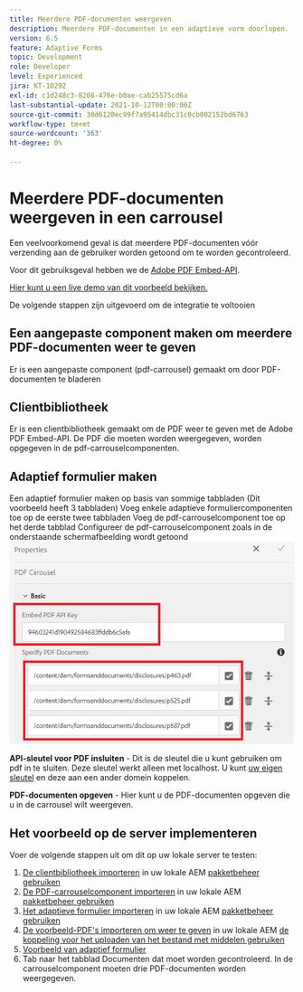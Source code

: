 ```yaml
---
title: Meerdere PDF-documenten weergeven
description: Meerdere PDF-documenten in een adaptieve vorm doorlopen.
version: 6.5
feature: Adaptive Forms
topic: Development
role: Developer
level: Experienced
jira: KT-10292
exl-id: c1d248c3-8208-476e-b0ae-cab25575cd6a
last-substantial-update: 2021-10-12T00:00:00Z
source-git-commit: 30d6120ec99f7a95414dbc31c0cb002152bd6763
workflow-type: tm+mt
source-wordcount: '363'
ht-degree: 0%

---
```


# Meerdere PDF-documenten weergeven in een carrousel

Een veelvoorkomend geval is dat meerdere PDF-documenten vóór verzending aan de gebruiker worden getoond om te worden gecontroleerd.

Voor dit gebruiksgeval hebben we de [Adobe PDF Embed-API](https://www.adobe.io/apis/documentcloud/dcsdk/pdf-embed.html).

[Hier kunt u een live demo van dit voorbeeld bekijken.](https://forms.enablementadobe.com/content/dam/formsanddocuments/wefinancecreditcard/jcr:content?wcmmode=disabled)

De volgende stappen zijn uitgevoerd om de integratie te voltooien

## Een aangepaste component maken om meerdere PDF-documenten weer te geven

Er is een aangepaste component (pdf-carrousel) gemaakt om door PDF-documenten te bladeren

## Clientbibliotheek

Er is een clientbibliotheek gemaakt om de PDF weer te geven met de Adobe PDF Embed-API. De PDF die moeten worden weergegeven, worden opgegeven in de pdf-carrouselcomponenten.

## Adaptief formulier maken

Een adaptief formulier maken op basis van sommige tabbladen (Dit voorbeeld heeft 3 tabbladen) Voeg enkele adaptieve formuliercomponenten toe op de eerste twee tabbladen Voeg de pdf-carrouselcomponent toe op het derde tabblad Configureer de pdf-carrouselcomponent zoals in de onderstaande schermafbeelding wordt getoond
![pdf-carousel](assets/pdf-carousel-af-component.png)

**API-sleutel voor PDF insluiten** - Dit is de sleutel die u kunt gebruiken om pdf in te sluiten. Deze sleutel werkt alleen met localhost. U kunt [uw eigen sleutel](https://www.adobe.io/apis/documentcloud/dcsdk/pdf-embed.html) en deze aan een ander domein koppelen.

**PDF-documenten opgeven** - Hier kunt u de PDF-documenten opgeven die u in de carrousel wilt weergeven.


## Het voorbeeld op de server implementeren

Voer de volgende stappen uit om dit op uw lokale server te testen:

1. [De clientbibliotheek importeren](assets/pdf-carousel-client-lib.zip) in uw lokale AEM [pakketbeheer gebruiken](http://localhost:4502/crx/packmgr/index.jsp)
1. [De PDF-carrouselcomponent importeren](assets/pdf-carousel-component.zip) in uw lokale AEM [pakketbeheer gebruiken](http://localhost:4502/crx/packmgr/index.jsp)
1. [Het adaptieve formulier importeren](assets/adaptive-form-pdf-carousel.zip) in uw lokale AEM [pakketbeheer gebruiken](http://localhost:4502/crx/packmgr/index.jsp)
1. [De voorbeeld-PDF&#39;s importeren om weer te geven](assets/pdf-carousel-sample-documents.zip) in uw lokale AEM [de koppeling voor het uploaden van het bestand met middelen gebruiken](http://localhost:4502/assets.html/content/dam)
1. [Voorbeeld van adaptief formulier](http://localhost:4502/content/dam/formsanddocuments/wefinancecreditcard/jcr:content?wcmmode=disabled)
1. Tab naar het tabblad Documenten dat moet worden gecontroleerd. In de carrouselcomponent moeten drie PDF-documenten worden weergegeven.
